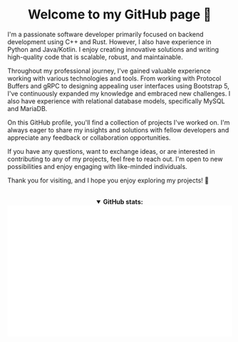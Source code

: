 <div align="center">
  <h1>Welcome to my GitHub page 🦊</h1>
</div>

I'm a passionate software developer primarily focused on backend development using C++ and Rust. However, I also have experience in Python and Java/Kotlin. I enjoy creating innovative solutions and writing high-quality code that is scalable, robust, and maintainable.

Throughout my professional journey, I've gained valuable experience working with various technologies and tools. From working with Protocol Buffers and gRPC to designing appealing user interfaces using Bootstrap 5, I've continuously expanded my knowledge and embraced new challenges. I also have experience with relational database models, specifically MySQL and MariaDB.

On this GitHub profile, you'll find a collection of projects I've worked on. I'm always eager to share my insights and solutions with fellow developers and appreciate any feedback or collaboration opportunities.

If you have any questions, want to exchange ideas, or are interested in contributing to any of my projects, feel free to reach out. I'm open to new possibilities and enjoy engaging with like-minded individuals.

Thank you for visiting, and I hope you enjoy exploring my projects! 🦊

<br>
<div align="center">
  <details open>
    <summary><b>GitHub stats:</b></summary>
    <img src="https://github.com/ccmvn/ccmvn/blob/master/generated/overview.svg#gh-dark-mode-only" alt="GitHub stats">
  </details>
</div>
